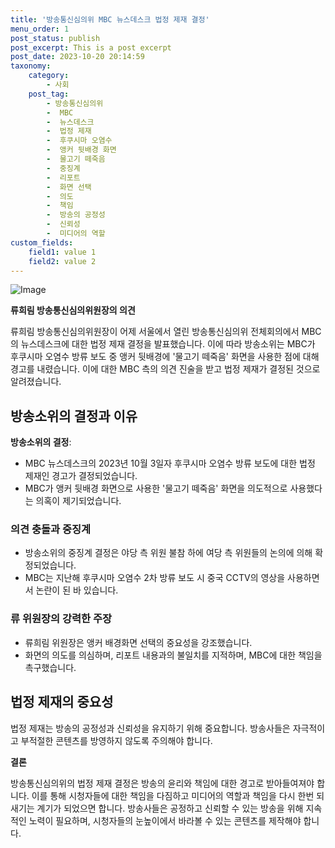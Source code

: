 ```yaml
---
title: '방송통신심의위 MBC 뉴스데스크 법정 제재 결정'
menu_order: 1
post_status: publish
post_excerpt: This is a post excerpt
post_date: 2023-10-20 20:14:59
taxonomy:
    category:
        - 사회
    post_tag:
        - 방송통신심의위
        -  MBC
        -  뉴스데스크
        -  법정 제재
        -  후쿠시마 오염수
        -  앵커 뒷배경 화면
        -  물고기 떼죽음
        -  중징계
        -  리포트
        -  화면 선택
        -  의도
        -  책임
        -  방송의 공정성
        -  신뢰성
        -  미디어의 역할
custom_fields:
    field1: value 1
    field2: value 2
---
```


![Image](https://imgnews.pstatic.net/image/047/2024/02/06/0002421498_001_20240206145801301.jpg?type=w647)


**류희림 방송통신심의위원장의 의견**

류희림 방송통신심의위원장이 어제 서울에서 열린 방송통신심의위 전체회의에서 MBC의 뉴스데스크에 대한 법정 제재 결정을 발표했습니다. 이에 따라 방송소위는 MBC가 후쿠시마 오염수 방류 보도 중 앵커 뒷배경에 '물고기 떼죽음' 화면을 사용한 점에 대해 경고를 내렸습니다. 이에 대한 MBC 측의 의견 진술을 받고 법정 제재가 결정된 것으로 알려졌습니다.

## **방송소위의 결정과 이유**

**방송소위의 결정**: 
- MBC 뉴스데스크의 2023년 10월 3일자 후쿠시마 오염수 방류 보도에 대한 법정 제재인 경고가 결정되었습니다.
- MBC가 앵커 뒷배경 화면으로 사용한 '물고기 떼죽음' 화면을 의도적으로 사용했다는 의혹이 제기되었습니다.

### **의견 충돌과 중징계**

- 방송소위의 중징계 결정은 야당 측 위원 불참 하에 여당 측 위원들의 논의에 의해 확정되었습니다.
- MBC는 지난해 후쿠시마 오염수 2차 방류 보도 시 중국 CCTV의 영상을 사용하면서 논란이 된 바 있습니다.

### **류 위원장의 강력한 주장**

- 류희림 위원장은 앵커 배경화면 선택의 중요성을 강조했습니다.
- 화면의 의도를 의심하며, 리포트 내용과의 불일치를 지적하며, MBC에 대한 책임을 촉구했습니다.

## **법정 제재의 중요성**

법정 제재는 방송의 공정성과 신뢰성을 유지하기 위해 중요합니다. 방송사들은 자극적이고 부적절한 콘텐츠를 방영하지 않도록 주의해야 합니다.

**결론**

방송통신심의위의 법정 제재 결정은 방송의 윤리와 책임에 대한 경고로 받아들여져야 합니다. 이를 통해 시청자들에 대한 책임을 다짐하고 미디어의 역할과 책임을 다시 한번 되새기는 계기가 되었으면 합니다. 방송사들은 공정하고 신뢰할 수 있는 방송을 위해 지속적인 노력이 필요하며, 시청자들의 눈높이에서 바라볼 수 있는 콘텐츠를 제작해야 합니다.
